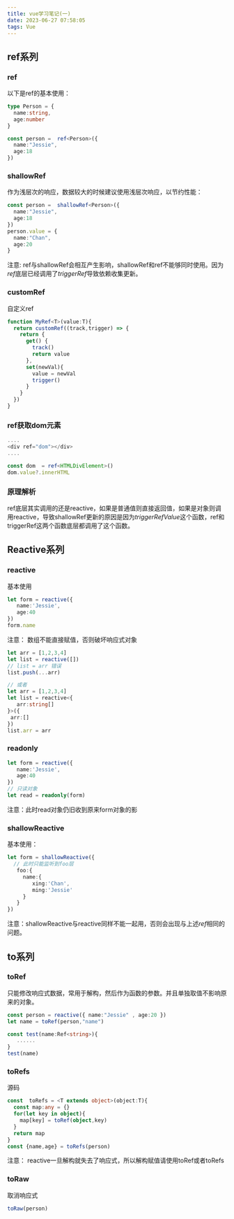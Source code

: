 ```yaml
---
title: vue学习笔记(一)
date: 2023-06-27 07:58:05
tags: Vue
---
```


## ref系列

### ref

以下是ref的基本使用：

```TypeScript
type Person = {
  name:string,
  age:number
}

const person =  ref<Person>({
  name:"Jessie",
  age:18
})
```

### shallowRef

作为浅层次的响应，数据较大的时候建议使用浅层次响应，以节约性能：

```TypeScript
const person =  shallowRef<Person>({
  name:"Jessie",
  age:18
})
person.value = {
  name:"Chan",
  age:20
}
```

注意: ref与shallowRef会相互产生影响，shallowRef和ref不能够同时使用。因为*ref*底层已经调用了*triggerRef*导致依赖收集更新。

### customRef

自定义ref

```TypeScript
function MyRef<T>(value:T){
  return customRef((track,trigger) => {
    return {
      get() {
        track()
        return value
      },
      set(newVal){
        value = newVal
        trigger()
      }
    }
  })
} 
```

### ref获取dom元素

```TypeScript
....
<div ref="dom"></div>
....

const dom  = ref<HTMLDivElement>()
dom.value?.innerHTML
```

### 原理解析

ref底层其实调用的还是reactive，如果是普通值则直接返回值，如果是对象则调用reactive，导致shallowRef更新的原因是因为*triggerRefValue*这个函数，ref和triggerRef这两个函数底层都调用了这个函数。

## Reactive系列

### reactive

基本使用

```TypeScript
let form = reactive({
   name:'Jessie',
   age:40
})
form.name 
```

注意： 数组不能直接赋值，否则破坏响应式对象

```TypeScript
let arr = [1,2,3,4]
let list = reactive([])
// list = arr 错误
list.push(...arr)

// 或者
let arr = [1,2,3,4]
let list = reactive<{
   arr:string[]
}>({
 arr:[]
})
list.arr = arr
```

### readonly

```TypeScript
let form = reactive({
   name:'Jessie',
   age:40
})
// 只读对象
let read = readonly(form)
```

注意：此时read对象仍旧收到原来form对象的影

### shallowReactive

基本使用：

```TypeScript
let form = shallowReactive({
  // 此时只能监听到foo层
   foo:{
     name:{
        xing:'Chan',
        ming:'Jessie'
     }
   }
})
```

注意：shallowReactive与reactive同样不能一起用，否则会出现与上述*ref*相同的问题。

## to系列

### toRef

只能修改响应式数据，常用于解构，然后作为函数的参数。并且单独取值不影响原来的对象。

```TypeScript
const person = reactive({ name:"Jessie" , age:20 })
let name = toRef(person,"name")

const test(name:Ref<string>){
   ......
}
test(name)
```

### toRefs

源码

```TypeScript
const  toRefs = <T extends object>(object:T){
  const map:any = {}
  for(let key in object){
    map[key] = toRef(object,key)
  }
  return map
}
const {name,age} = toRefs(person)
```

注意： reactive一旦解构就失去了响应式，所以解构赋值请使用toRef或者toRefs

### toRaw

取消响应式

```TypeScript
toRaw(person)
```
